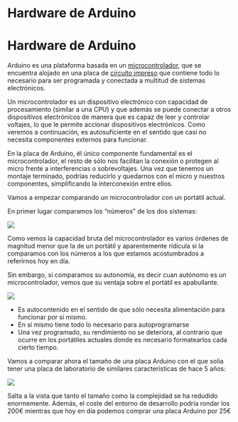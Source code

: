 # Hardware de Arduino

# Hardware de Arduino

Arduino es una plataforma basada en un [microcontrolador](http://es.wikipedia.org/wiki/Microcontrolador), que se encuentra alojado en una placa de [circuito impreso](http://es.wikipedia.org/wiki/Circuito_impreso) que contiene todo lo necesario para ser programada y conectada a multitud de sistemas electrónicos.

Un microcontrolador es un dispositivo electrónico con capacidad de procesamiento (similar a una CPU) y que además se puede conectar a otros dispositivos electrónicos de manera que es capaz de leer y controlar voltajes, lo que le permite accionar dispositivos electrónicos. Como veremos a continuación, es autosuficiente en el sentido que casi no necesita componentes externos para funcionar.

En la placa de Arduino, él único componente fundamental es el microcontrolador, el resto de sólo nos facilitan la conexión o protegen al micro frente a interferencias o sobrevoltajes. Una vez que tenemos un montaje terminado, podrías reducirlo y quedarnos con el micro y nuestros componentes, simplificando la interconexión entre ellos.

Vamos a empezar comparando un microcontrolador con un portátil actual.

En primer lugar comparamos los “números” de los dos sistemas:

![](https://lh6.googleusercontent.com/ZnMTGq5m3LgyUbvYOK79cpwzJi_mmXPtDfAazAqrzHy3hd3QCaXN8cx0CAUfloYosLH8VcwDVqlHNFuxcbfmtcMUQadMKvXwliLzXJjitj1KyKP-Pmwp)

Como vemos la capacidad bruta del microcontrolador es varios órdenes de magnitud menor que la de un portátil y aparentemente ridícula si la comparamos con los números a los que estamos acostumbrados a referirnos hoy en día.

Sin embargo, si comparamos su autonomía, es decir cuan autónomo es un microcontrolador, vemos que su ventaja sobre el portátil es apabullante.

![](https://lh5.googleusercontent.com/N69tWxBkJBJzLLYNW-y5q1iWGnnliF52X3KWZjTbhfGa-TmowSzUHUD6F4e_Nhq7CbLIKKVhhI4vvzYZpYfUIYrpJsN6tVefNSJoBmd2a2FKpFYFq5Ay)


* Es autocontenido en el sentido de que sólo necesita alimentación     para funcionar por sí mismo.
* En sí mismo tiene todo lo necesario para autoprogramarse
* Una vez programado, su rendimiento no se deteriora, al contrario que ocurre en los portátiles actuales donde es necesario formatearlos cada cierto tiempo.

Vamos a comparar ahora el tamaño de una placa Arduino con el que solía tener una placa de laboratorio de similares características de hace 5 años:

![](https://lh4.googleusercontent.com/70krwwHMipU6Oxod8y8UoJeN1KWoGcMC-BHVITjgX_8k10HuJ18FxCtdZEW0RJ_7JCXEmafvT8dPsFAJDgAuVtB5wPGue-vmn8SU5X7nYVO-SgkX-sl2)

Salta a la vista que tanto el tamaño como la complejidad se ha redudido enormemente. Además, el coste del entorno de desarrollo podría rondar los 200€ mientras que hoy en día podemos comprar una placa Arduino por 25€
